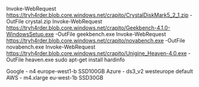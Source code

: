 Invoke-WebRequest https://tryh4rder.blob.core.windows.net/crapito/CrystalDiskMark5_2_1.zip -OutFile crystal.zip
Invoke-WebRequest https://tryh4rder.blob.core.windows.net/crapito/Geekbench-4.1.0-WindowsSetup.exe -OutFile geekbench.exe
Invoke-WebRequest https://tryh4rder.blob.core.windows.net/crapito/novabench.exe -OutFile novabench.exe
Invoke-WebRequest https://tryh4rder.blob.core.windows.net/crapito/Unigine_Heaven-4.0.exe -OutFile heaven.exe
sudo apt-get install hardinfo

Google  - n4        europe-west1-b  SSD100GB
Azure   - ds3_v2    westeurope      default
AWS     - m4.xlarge eu-west-1b      SSD30GB

